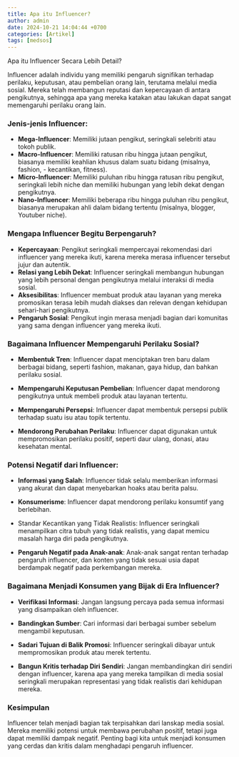 ```yaml
---
title: Apa itu Influencer?
author: admin
date: 2024-10-21 14:04:44 +0700
categories: [Artikel]
tags: [medsos]
---
```

Apa itu Influencer Secara Lebih Detail?

Influencer adalah individu yang memiliki pengaruh signifikan terhadap perilaku, keputusan, atau pembelian orang lain, terutama melalui media sosial. Mereka telah membangun reputasi dan kepercayaan di antara pengikutnya, sehingga apa yang mereka katakan atau lakukan dapat sangat memengaruhi perilaku orang lain.

### Jenis-jenis Influencer:

- **Mega-Influencer**: Memiliki jutaan pengikut, seringkali selebriti atau tokoh publik.
- **Macro-Influencer**: Memiliki ratusan ribu hingga jutaan pengikut, biasanya memiliki keahlian khusus dalam suatu bidang (misalnya, fashion, - kecantikan, fitness).
- **Micro-Influencer**: Memiliki puluhan ribu hingga ratusan ribu pengikut, seringkali lebih niche dan memiliki hubungan yang lebih dekat dengan pengikutnya.
- **Nano-Influencer**: Memiliki beberapa ribu hingga puluhan ribu pengikut, biasanya merupakan ahli dalam bidang tertentu (misalnya, blogger, Youtuber niche).

### Mengapa Influencer Begitu Berpengaruh?

- **Kepercayaan**: Pengikut seringkali mempercayai rekomendasi dari influencer yang mereka ikuti, karena mereka merasa influencer tersebut jujur dan autentik.
- **Relasi yang Lebih Dekat**: Influencer seringkali membangun hubungan yang lebih personal dengan pengikutnya melalui interaksi di media sosial.
- **Aksesibilitas**: Influencer membuat produk atau layanan yang mereka promosikan terasa lebih mudah diakses dan relevan dengan kehidupan sehari-hari pengikutnya.
- **Pengaruh Sosial**: Pengikut ingin merasa menjadi bagian dari komunitas yang sama dengan influencer yang mereka ikuti.

### Bagaimana Influencer Mempengaruhi Perilaku Sosial?

- **Membentuk Tren**: 
  Influencer dapat menciptakan tren baru dalam berbagai bidang, seperti fashion, makanan, gaya hidup, dan bahkan perilaku sosial.

- **Mempengaruhi Keputusan Pembelian**: 
  Influencer dapat mendorong pengikutnya untuk membeli produk atau layanan tertentu.

- **Mempengaruhi Persepsi**: 
  Influencer dapat membentuk persepsi publik terhadap suatu isu atau topik tertentu.

- **Mendorong Perubahan Perilaku**: 
  Influencer dapat digunakan untuk mempromosikan perilaku positif, seperti daur ulang, donasi, atau kesehatan mental.


### Potensi Negatif dari Influencer:

- **Informasi yang Salah**: 
  Influencer tidak selalu memberikan informasi yang akurat dan dapat menyebarkan hoaks atau berita palsu.

- **Konsumerisme**: 
  Influencer dapat mendorong perilaku konsumtif yang berlebihan.

- Standar Kecantikan yang Tidak Realistis: 
  Influencer seringkali menampilkan citra tubuh yang tidak realistis, yang dapat memicu masalah harga diri pada pengikutnya.

- **Pengaruh Negatif pada Anak-anak**: 
  Anak-anak sangat rentan terhadap pengaruh influencer, dan konten yang tidak sesuai usia dapat berdampak negatif pada perkembangan mereka.


### Bagaimana Menjadi Konsumen yang Bijak di Era Influencer?

- **Verifikasi Informasi**: 
  Jangan langsung percaya pada semua informasi yang disampaikan oleh influencer.

- **Bandingkan Sumber**: 
  Cari informasi dari berbagai sumber sebelum mengambil keputusan.

- **Sadari Tujuan di Balik Promosi**: 
  Influencer seringkali dibayar untuk mempromosikan produk atau merek tertentu.

- **Bangun Kritis terhadap Diri Sendiri**: 
  Jangan membandingkan diri sendiri dengan influencer, karena apa yang mereka tampilkan di media sosial seringkali merupakan representasi yang tidak realistis dari kehidupan mereka.


### Kesimpulan

Influencer telah menjadi bagian tak terpisahkan dari lanskap media sosial. Mereka memiliki potensi untuk membawa perubahan positif, tetapi juga dapat memiliki dampak negatif. Penting bagi kita untuk menjadi konsumen yang cerdas dan kritis dalam menghadapi pengaruh influencer.